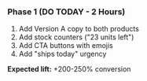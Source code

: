 ### Phase 1 (DO TODAY - 2 Hours)

1. Add Version A copy to both products
2. Add stock counters ("23 units left")
3. Add CTA buttons with emojis
4. Add "ships today" urgency

**Expected lift:** +200-250% conversion
